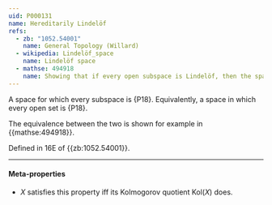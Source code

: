```yaml
---
uid: P000131
name: Hereditarily Lindelöf
refs:
  - zb: "1052.54001"
    name: General Topology (Willard)
  - wikipedia: Lindelöf_space
    name: Lindelöf space
  - mathse: 494918
    name: Showing that if every open subspace is Lindelöf, then the space is hereditarily Lindelöf.
---
```


A space for which every subspace is {P18}.  Equivalently, a space in which every open set is {P18}.

The equivalence between the two is shown for example in {{mathse:494918}}.

Defined in 16E of {{zb:1052.54001}}.

----
#### Meta-properties

- $X$ satisfies this property iff its Kolmogorov quotient $\text{Kol}(X)$ does.